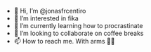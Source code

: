 - 👋 Hi, I’m @jonasfrcentiro
- 👀 I’m interested in fika
- 🌱 I’m currently learning how to procrastinate
- 💞️ I’m looking to collaborate on coffee breaks
- 📫 How to reach me. With arms 🤷‍♂️

<!---
jonasfrcentiro/jonasfrcentiro is a ✨ special ✨ repository because its `README.md` (this file) appears on your GitHub profile.
You can click the Preview link to take a look at your changes.
--->
